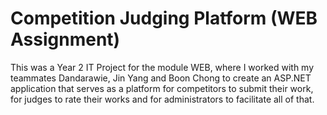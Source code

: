# Competition Judging Platform (WEB Assignment)

This was a Year 2 IT Project for the module WEB, where I worked with my teammates Dandarawie, Jin Yang and Boon Chong to create an ASP.NET application that serves as a platform for competitors to submit their work, for judges to rate their works and for administrators to facilitate all of that.
